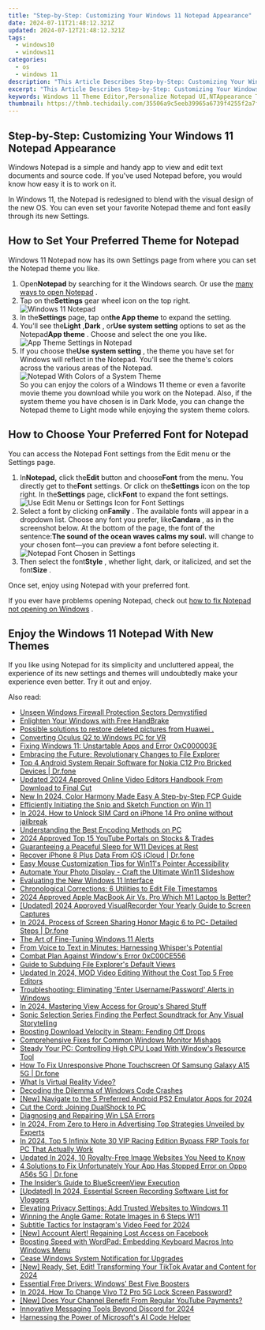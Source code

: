 ```yaml
---
title: "Step-by-Step: Customizing Your Windows 11 Notepad Appearance"
date: 2024-07-11T21:48:12.321Z
updated: 2024-07-12T21:48:12.321Z
tags:
  - windows10
  - windows11
categories:
  - os
  - windows 11
description: "This Article Describes Step-by-Step: Customizing Your Windows 11 Notepad Appearance"
excerpt: "This Article Describes Step-by-Step: Customizing Your Windows 11 Notepad Appearance"
keywords: Windows 11 Theme Editor,Personalize Notepad UI,NTAppearance Tweaker,Custom TextEditor,Win11 Notepad Style,Change Appearance Options,Visual Notepad Editing
thumbnail: https://thmb.techidaily.com/35506a9c5eeb39965a6739f4255f2a7fd3073f2c89e35224944b9c79ce0abec8.jpg
---
```


## Step-by-Step: Customizing Your Windows 11 Notepad Appearance

 Windows Notepad is a simple and handy app to view and edit text documents and source code. If you've used Notepad before, you would know how easy it is to work on it.

 In Windows 11, the Notepad is redesigned to blend with the visual design of the new OS. You can even set your favorite Notepad theme and font easily through its new Settings.

## How to Set Your Preferred Theme for Notepad

 Windows 11 Notepad now has its own Settings page from where you can set the Notepad theme you like.

1. Open**Notepad** by searching for it the Windows search. Or use the [many ways to open Notepad](https://www.makeuseof.com/windows-11-open-notepad/) .
2. Tap on the**Settings** gear wheel icon on the top right.  
![Windows 11 Notepad](https://static1.makeuseofimages.com/wordpress/wp-content/uploads/2023/03/windows11-notepad.jpg)
3. In the**Settings** page, tap on**the App theme** to expand the setting.
4. You'll see the**Light** ,**Dark** , or**Use system setting** options to set as the Notepad**App theme** . Choose and select the one you like.  
![App Theme Settings in Notepad](https://static1.makeuseofimages.com/wordpress/wp-content/uploads/2023/03/notepad-app-theme-settings-1.jpg)
5. If you choose the**Use system setting** , the theme you have set for Windows will reflect in the Notepad. You'll see the theme's colors across the various areas of the Notepad.  
![Notepad With Colors of a System Theme](https://static1.makeuseofimages.com/wordpress/wp-content/uploads/2023/03/system-theme-in-notepad.jpg)  
 So you can enjoy the colors of a Windows 11 theme or even a favorite movie theme you download while you work on the Notepad. Also, if the system theme you have chosen is in Dark Mode, you can change the Notepad theme to Light mode while enjoying the system theme colors.

## How to Choose Your Preferred Font for Notepad

 You can access the Notepad Font settings from the Edit menu or the Settings page.

1. In**Notepad,** click the**Edit** button and choose**Font** from the menu. You directly get to the**Font** settings. Or click on the**Settings** icon on the top right. In the**Settings** page, click**Font** to expand the font settings.  
![Use Edit Menu or Settings Icon for Font Settings](https://static1.makeuseofimages.com/wordpress/wp-content/uploads/2023/03/choose-edit-or-settings-icons.jpg)
2. Select a font by clicking on**Family** . The available fonts will appear in a dropdown list. Choose any font you prefer, like**Candara** , as in the screenshot below. At the bottom of the page, the font of the sentence:**The sound of the ocean waves calms my soul.** will change to your chosen font—you can preview a font before selecting it.  
![Notepad Font Chosen in Settings](https://static1.makeuseofimages.com/wordpress/wp-content/uploads/2023/03/choose-notepad-font-in-settings.jpg)
3. Then select the font**Style** , whether light, dark, or italicized, and set the font**Size** .

Once set, enjoy using Notepad with your preferred font.

 If you ever have problems opening Notepad, check out [how to fix Notepad not opening on Windows](https://www.makeuseof.com/windows-notepad-not-opening/) .

## Enjoy the Windows 11 Notepad With New Themes

 If you like using Notepad for its simplicity and uncluttered appeal, the experience of its new settings and themes will undoubtedly make your experience even better. Try it out and enjoy.


<ins class="adsbygoogle"
     style="display:block"
     data-ad-format="autorelaxed"
     data-ad-client="ca-pub-7571918770474297"
     data-ad-slot="1223367746"></ins>



<ins class="adsbygoogle"
     style="display:block"
     data-ad-client="ca-pub-7571918770474297"
     data-ad-slot="8358498916"
     data-ad-format="auto"
     data-full-width-responsive="true"></ins>



<span class="atpl-alsoreadstyle">Also read:</span>
<div><ul>
<li><a href="https://windows11.techidaily.com/unseen-windows-firewall-protection-sectors-demystified/"><u>Unseen Windows Firewall Protection Sectors Demystified</u></a></li>
<li><a href="https://windows11.techidaily.com/enlighten-your-windows-with-free-handbrake/"><u>Enlighten Your Windows with Free HandBrake</u></a></li>
<li><a href="https://review-topics.techidaily.com/possible-solutions-to-restore-deleted-pictures-from-huawei-by-fonelab-android-recover-pictures/"><u>Possible solutions to restore deleted pictures from Huawei .</u></a></li>
<li><a href="https://windows11.techidaily.com/converting-oculus-q2-to-windows-pc-for-vr/"><u>Converting Oculus Q2 to Windows PC for VR</u></a></li>
<li><a href="https://windows11.techidaily.com/fixing-windows-11-unstartable-apps-and-error-0xc000003e/"><u>Fixing Windows 11: Unstartable Apps and Error 0xC000003E</u></a></li>
<li><a href="https://windows11.techidaily.com/embracing-the-future-revolutionary-changes-to-file-explorer/"><u>Embracing the Future: Revolutionary Changes to File Explorer</u></a></li>
<li><a href="https://howto.techidaily.com/top-4-android-system-repair-software-for-nokia-c12-pro-bricked-devices-drfone-by-drfone-fix-android-problems-fix-android-problems/"><u>Top 4 Android System Repair Software for Nokia C12 Pro Bricked Devices | Dr.fone</u></a></li>
<li><a href="https://ai-video-tools.techidaily.com/updated-2024-approved-online-video-editors-handbook-from-download-to-final-cut/"><u>Updated 2024 Approved Online Video Editors Handbook From Download to Final Cut</u></a></li>
<li><a href="https://smart-video-editing.techidaily.com/new-in-2024-color-harmony-made-easy-a-step-by-step-fcp-guide/"><u>New In 2024, Color Harmony Made Easy A Step-by-Step FCP Guide</u></a></li>
<li><a href="https://windows11.techidaily.com/efficiently-initiating-the-snip-and-sketch-function-on-win-11/"><u>Efficiently Initiating the Snip and Sketch Function on Win 11</u></a></li>
<li><a href="https://sim-unlock.techidaily.com/in-2024-how-to-unlock-sim-card-on-iphone-14-pro-online-without-jailbreak-by-drfone-ios/"><u>In 2024, How to Unlock SIM Card on iPhone 14 Pro online without jailbreak</u></a></li>
<li><a href="https://windows11.techidaily.com/understanding-the-best-encoding-methods-on-pc/"><u>Understanding the Best Encoding Methods on PC</u></a></li>
<li><a href="https://youtube-stream.techidaily.com/2024-approved-top-15-youtube-portals-on-stocks-and-trades/"><u>2024 Approved  Top 15 YouTube Portals on Stocks & Trades</u></a></li>
<li><a href="https://windows11.techidaily.com/guaranteeing-a-peaceful-sleep-for-w11-devices-at-rest/"><u>Guaranteeing a Peaceful Sleep for W11 Devices at Rest</u></a></li>
<li><a href="https://review-topics.techidaily.com/recover-iphone-8-plus-data-from-ios-icloud-drfone-by-drfone-ios-data-recovery-ios-data-recovery/"><u>Recover iPhone 8 Plus Data From iOS iCloud | Dr.fone</u></a></li>
<li><a href="https://windows11.techidaily.com/easy-mouse-customization-tips-for-win11s-pointer-accessibility/"><u>Easy Mouse Customization Tips for Win11's Pointer Accessibility</u></a></li>
<li><a href="https://windows11.techidaily.com/automate-your-photo-display-craft-the-ultimate-win11-slideshow/"><u>Automate Your Photo Display - Craft the Ultimate Win11 Slideshow</u></a></li>
<li><a href="https://windows11.techidaily.com/evaluating-the-new-windows-11-interface/"><u>Evaluating the New Windows 11 Interface</u></a></li>
<li><a href="https://windows11.techidaily.com/chronological-corrections-6-utilities-to-edit-file-timestamps/"><u>Chronological Corrections: 6 Utilities to Edit File Timestamps</u></a></li>
<li><a href="https://extra-approaches.techidaily.com/2024-approved-apple-macbook-air-vs-pro-which-m1-laptop-is-better/"><u>2024 Approved  Apple MacBook Air Vs. Pro  Which M1 Laptop Is Better?</u></a></li>
<li><a href="https://remote-screen-capture.techidaily.com/updated-2024-approved-visualrecorder-your-yearly-guide-to-screen-captures/"><u>[Updated] 2024 Approved  VisualRecorder  Your Yearly Guide to Screen Captures</u></a></li>
<li><a href="https://screen-mirror.techidaily.com/in-2024-process-of-screen-sharing-honor-magic-6-to-pc-detailed-steps-drfone-by-drfone-android/"><u>In 2024, Process of Screen Sharing Honor Magic 6 to PC- Detailed Steps | Dr.fone</u></a></li>
<li><a href="https://windows11.techidaily.com/the-art-of-fine-tuning-windows-11-alerts/"><u>The Art of Fine-Tuning Windows 11 Alerts</u></a></li>
<li><a href="https://windows11.techidaily.com/from-voice-to-text-in-minutes-harnessing-whispers-potential/"><u>From Voice to Text in Minutes: Harnessing Whisper's Potential</u></a></li>
<li><a href="https://windows11.techidaily.com/combat-plan-against-windows-error-0xc00ce556/"><u>Combat Plan Against Window's Error 0xC00CE556</u></a></li>
<li><a href="https://windows11.techidaily.com/guide-to-subduing-file-explorers-default-views/"><u>Guide to Subduing File Explorer's Default Views</u></a></li>
<li><a href="https://video-ai-editor.techidaily.com/updated-in-2024-mod-video-editing-without-the-cost-top-5-free-editors/"><u>Updated In 2024, MOD Video Editing Without the Cost Top 5 Free Editors</u></a></li>
<li><a href="https://windows11.techidaily.com/troubleshooting-eliminating-enter-usernamepassword-alerts-in-windows/"><u>Troubleshooting: Eliminating 'Enter Username/Password' Alerts in Windows</u></a></li>
<li><a href="https://facebook-video-content.techidaily.com/in-2024-mastering-view-access-for-groups-shared-stuff/"><u>In 2024, Mastering View Access for Group's Shared Stuff</u></a></li>
<li><a href="https://audio-editing.techidaily.com/sonic-selection-series-finding-the-perfect-soundtrack-for-any-visual-storytelling/"><u>Sonic Selection Series Finding the Perfect Soundtrack for Any Visual Storytelling</u></a></li>
<li><a href="https://windows11.techidaily.com/boosting-download-velocity-in-steam-fending-off-drops/"><u>Boosting Download Velocity in Steam: Fending Off Drops</u></a></li>
<li><a href="https://windows11.techidaily.com/comprehensive-fixes-for-common-windows-monitor-mishaps/"><u>Comprehensive Fixes for Common Windows Monitor Mishaps</u></a></li>
<li><a href="https://windows11.techidaily.com/steady-your-pc-controlling-high-cpu-load-with-windows-resource-tool/"><u>Steady Your PC: Controlling High CPU Load With Window's Resource Tool</u></a></li>
<li><a href="https://fix-guide.techidaily.com/how-to-fix-unresponsive-phone-touchscreen-of-samsung-galaxy-a15-5g-drfone-by-drfone-fix-android-problems-fix-android-problems/"><u>How To Fix Unresponsive Phone Touchscreen Of Samsung Galaxy A15 5G | Dr.fone</u></a></li>
<li><a href="https://extra-information.techidaily.com/what-is-virtual-reality-video/"><u>What Is Virtual Reality Video?</u></a></li>
<li><a href="https://windows11.techidaily.com/decoding-the-dilemma-of-windows-code-crashes/"><u>Decoding the Dilemma of Windows Code Crashes</u></a></li>
<li><a href="https://remote-screen-capture.techidaily.com/new-navigate-to-the-5-preferred-android-ps2-emulator-apps-for-2024/"><u>[New] Navigate to the 5 Preferred Android PS2 Emulator Apps for 2024</u></a></li>
<li><a href="https://windows11.techidaily.com/cut-the-cord-joining-dualshock-to-pc/"><u>Cut the Cord: Joining DualShock to PC</u></a></li>
<li><a href="https://windows11.techidaily.com/diagnosing-and-repairing-win-lsa-errors/"><u>Diagnosing and Repairing Win LSA Errors</u></a></li>
<li><a href="https://fox-hovers.techidaily.com/in-2024-from-zero-to-hero-in-advertising-top-strategies-unveiled-by-experts/"><u>In 2024, From Zero to Hero in Advertising  Top Strategies Unveiled by Experts</u></a></li>
<li><a href="https://bypass-frp.techidaily.com/in-2024-top-5-infinix-note-30-vip-racing-edition-bypass-frp-tools-for-pc-that-actually-work-by-drfone-android/"><u>In 2024, Top 5 Infinix Note 30 VIP Racing Edition Bypass FRP Tools for PC That Actually Work</u></a></li>
<li><a href="https://ai-video-apps.techidaily.com/updated-in-2024-10-royalty-free-image-websites-you-need-to-know/"><u>Updated In 2024, 10 Royalty-Free Image Websites You Need to Know</u></a></li>
<li><a href="https://howto.techidaily.com/4-solutions-to-fix-unfortunately-your-app-has-stopped-error-on-oppo-a56s-5g-drfone-by-drfone-fix-android-problems-fix-android-problems/"><u>4 Solutions to Fix Unfortunately Your App Has Stopped Error on Oppo A56s 5G | Dr.fone</u></a></li>
<li><a href="https://windows11.techidaily.com/the-insiders-guide-to-bluescreenview-execution/"><u>The Insider’s Guide to BlueScreenView Execution</u></a></li>
<li><a href="https://facebook-video-share.techidaily.com/updated-in-2024-essential-screen-recording-software-list-for-vloggers/"><u>[Updated] In 2024, Essential Screen Recording Software List for Vloggers</u></a></li>
<li><a href="https://windows11.techidaily.com/elevating-privacy-settings-add-trusted-websites-to-windows-11/"><u>Elevating Privacy Settings: Add Trusted Websites to Windows 11</u></a></li>
<li><a href="https://windows11.techidaily.com/winning-the-angle-game-rotate-images-in-6-steps-w11/"><u>Winning the Angle Game: Rotate Images in 6 Steps W11</u></a></li>
<li><a href="https://instagram-video-recordings.techidaily.com/subtitle-tactics-for-instagrams-video-feed-for-2024/"><u>Subtitle Tactics for Instagram's Video Feed for 2024</u></a></li>
<li><a href="https://facebook-clips.techidaily.com/new-account-alert-regaining-lost-access-on-facebook/"><u>[New] Account Alert! Regaining Lost Access on Facebook</u></a></li>
<li><a href="https://windows11.techidaily.com/boosting-speed-with-wordpad-embedding-keyboard-macros-into-windows-menu/"><u>Boosting Speed with WordPad: Embedding Keyboard Macros Into Windows Menu</u></a></li>
<li><a href="https://windows11.techidaily.com/cease-windows-system-notification-for-upgrades/"><u>Cease Windows System Notification for Upgrades</u></a></li>
<li><a href="https://tiktok-videos.techidaily.com/new-ready-set-edit-transforming-your-tiktok-avatar-and-content-for-2024/"><u>[New] Ready, Set, Edit! Transforming Your TikTok Avatar and Content for 2024</u></a></li>
<li><a href="https://windows11.techidaily.com/essential-free-drivers-windows-best-five-boosters/"><u>Essential Free Drivers: Windows' Best Five Boosters</u></a></li>
<li><a href="https://android-unlock.techidaily.com/in-2024-how-to-change-vivo-t2-pro-5g-lock-screen-password-by-drfone-android/"><u>In 2024, How To Change Vivo T2 Pro 5G Lock Screen Password?</u></a></li>
<li><a href="https://youtube-clips.techidaily.com/new-does-your-channel-benefit-from-regular-youtube-payments/"><u>[New] Does Your Channel Benefit From Regular YouTube Payments?</u></a></li>
<li><a href="https://discord-videos.techidaily.com/innovative-messaging-tools-beyond-discord-for-2024/"><u>Innovative Messaging Tools Beyond Discord for 2024</u></a></li>
<li><a href="https://windows11.techidaily.com/harnessing-the-power-of-microsofts-ai-code-helper/"><u>Harnessing the Power of Microsoft's AI Code Helper</u></a></li>
</ul></div>
